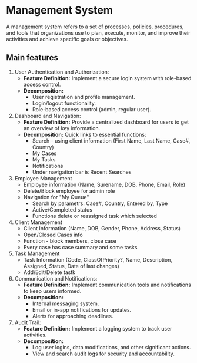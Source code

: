 # Management System
A management system refers to a set of processes, policies, procedures, and tools that organizations use to plan, execute, monitor, and improve their activities and achieve specific goals or objectives. 
## Main features
1. User Authentication and Authorization:
    - **Feature Definition:** Implement a secure login system with role-based access control.
	- **Decomposition:**
		- User registration and profile management.
		- Login/logout functionality.
		- Role-based access control (admin, regular user).
2. Dashboard and Navigation:
	- **Feature Definition:** Provide a centralized dashboard for users to get an overview of key information.
	- **Decomposition:** Quick links to essential functions:
		- Search - using client information (First Name, Last Name, Case#, Country)
		- My Cases
		- My Tasks
		- Notifications
		- Under navigation bar is Recent Searches
3. Employee Management
	- Employee information (Name, Surename, DOB, Phone, Email, Role)
	- Delete/Block employee for admin role
	- Navigation for "My Queue"
		- Search by parametrs: Case#, Country, Entered by, Type
		- Active/Completed status
		- Functions delete or reassigned task which selected
4. Client Management
	- Client Information (Name, DOB, Gender, Phone, Address, Status)
	- Open/Closed Cases info
	- Function - block members, close case
	- Every case has case summary and some tasks
5. Task Management
	- Task Information (Code, ClassOfPriority?, Name, Description, Assigned, Status, Date of last changes)
	- Add/Edit/Delete tastk
6. Communication and Notifications:
	- **Feature Definition:** Implement communication tools and notifications to keep users informed.
	- **Decomposition:**
		- Internal messaging system.
		- Email or in-app notifications for updates.
		- Alerts for approaching deadlines.
7. Audit Trail:
	- **Feature Definition:** Implement a logging system to track user activities.
	- **Decomposition:**
		- Log user logins, data modifications, and other significant actions.
		- View and search audit logs for security and accountability.
